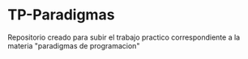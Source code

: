 # TP-Paradigmas
 Repositorio creado para subir el trabajo practico correspondiente a la materia "paradigmas de programacion"
